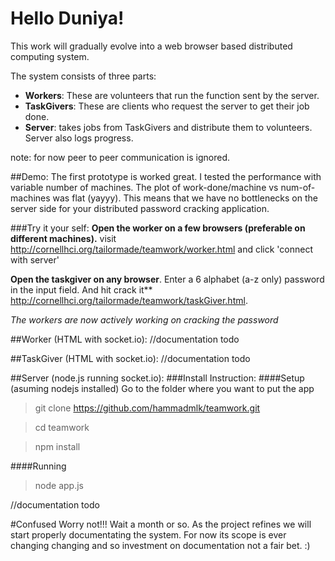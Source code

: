 # Hello Duniya!

This work will gradually evolve into a web browser based distributed computing system.

The system consists of three parts:
- **Workers**: These are volunteers that run the function sent by the server.
- **TaskGivers**: These are clients who request the server to get their job done. 
- **Server**: takes jobs from TaskGivers and distribute them to volunteers. Server also logs progress. 

note: for now peer to peer communication is ignored.    

##Demo:
The first prototype is worked great. I tested the performance with variable number of machines. The plot of work-done/machine vs num-of-machines was flat (yayyy). This means that we have no bottlenecks on the server side for your distributed password cracking application.

###Try it your self:
**Open the worker on a few browsers (preferable on different machines).** 
visit http://cornellhci.org/tailormade/teamwork/worker.html
and click 'connect with server'

**Open the taskgiver on any browser**.
Enter a 6 alphabet (a-z only) password in the input field. And hit crack it**
http://cornellhci.org/tailormade/teamwork/taskGiver.html.


*The workers are now actively working on cracking the password*


##Worker (HTML with socket.io):
//documentation todo

##TaskGiver (HTML with socket.io):
//documentation todo

##Server (node.js running socket.io):
###Install Instruction:
####Setup (asuming nodejs installed)
Go to the folder where you want to put the app
> git clone https://github.com/hammadmlk/teamwork.git

> cd teamwork

> npm install

####Running
> node app.js

//documentation todo


#Confused
Worry not!!! Wait a month or so. As the project refines we will start properly documentating the system. For now its scope is ever changing changing and so investment on documentation not a fair bet. :)